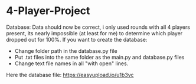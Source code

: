 # 4-Player-Project
Database: 
Data should now be correct, i only used rounds with all 4 players present, its nearly impossible (at least for me) to determine which player dropped out for 100%.
If you want to create the database:
- Change folder path in the database.py file
- Put .txt files into the same folder as the main.py and database.py files
- Change text file names in all "with open" lines.

Here the database file:
https://easyupload.io/u1b3vc


